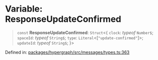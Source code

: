 # Variable: ResponseUpdateConfirmed

> `const` **ResponseUpdateConfirmed**: `Struct`\<\{ `clock`: *typeof* `Number$`; `spaceId`: *typeof* `String$`; `type`: `Literal`\<\[`"update-confirmed"`\]\>; `updateId`: *typeof* `String$`; \}\>

Defined in: [packages/hypergraph/src/messages/types.ts:363](https://github.com/hashirpm/hypergraph/blob/ab4ea1cdb9430798142e0d735aac9d31c2cf0ae0/packages/hypergraph/src/messages/types.ts#L363)
